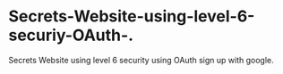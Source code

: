 # Secrets-Website-using-level-6-securiy-OAuth-.
Secrets Website using level 6 security using OAuth sign up with google.
